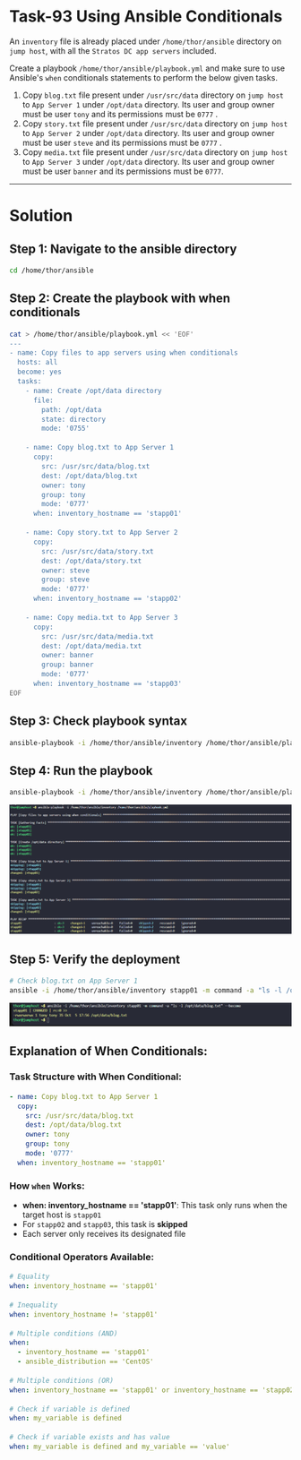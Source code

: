﻿# Task-93  Using Ansible Conditionals
An `inventory` file is already placed under `/home/thor/ansible` directory on `jump host`, with all the `Stratos DC app servers` included.

Create a playbook `/home/thor/ansible/playbook.yml` and make sure to use Ansible's `when` conditionals statements to perform the below given tasks.

1. Copy `blog.txt` file present under `/usr/src/data` directory on `jump host` to `App Server 1` under `/opt/data` directory. Its user and group owner must be user `tony` and its permissions must be `0777` .
2. Copy `story.txt` file present under `/usr/src/data` directory on `jump host` to `App Server 2` under `/opt/data` directory. Its user and group owner must be user `steve` and its permissions must be `0777` .
3. Copy `media.txt` file present under `/usr/src/data` directory on `jump host` to `App Server 3` under `/opt/data` directory. Its user and group owner must be user `banner` and its permissions must be `0777`.

---

# Solution

## Step 1: Navigate to the ansible directory

```bash
cd /home/thor/ansible
```

## Step 2: Create the playbook with when conditionals

```bash
cat > /home/thor/ansible/playbook.yml << 'EOF'
---
- name: Copy files to app servers using when conditionals
  hosts: all
  become: yes
  tasks:
    - name: Create /opt/data directory
      file:
        path: /opt/data
        state: directory
        mode: '0755'

    - name: Copy blog.txt to App Server 1
      copy:
        src: /usr/src/data/blog.txt
        dest: /opt/data/blog.txt
        owner: tony
        group: tony
        mode: '0777'
      when: inventory_hostname == 'stapp01'

    - name: Copy story.txt to App Server 2
      copy:
        src: /usr/src/data/story.txt
        dest: /opt/data/story.txt
        owner: steve
        group: steve
        mode: '0777'
      when: inventory_hostname == 'stapp02'

    - name: Copy media.txt to App Server 3
      copy:
        src: /usr/src/data/media.txt
        dest: /opt/data/media.txt
        owner: banner
        group: banner
        mode: '0777'
      when: inventory_hostname == 'stapp03'
EOF
```


## Step 3: Check playbook syntax

```bash
ansible-playbook -i /home/thor/ansible/inventory /home/thor/ansible/playbook.yml --syntax-check
```

## Step 4: Run the playbook

```bash
ansible-playbook -i /home/thor/ansible/inventory /home/thor/ansible/playbook.yml
```
![alt text](image.png)

## Step 5: Verify the deployment

```bash
# Check blog.txt on App Server 1
ansible -i /home/thor/ansible/inventory stapp01 -m command -a "ls -l /opt/data/blog.txt" --become

```
![alt text](image-1.png)


## Explanation of When Conditionals:

### Task Structure with When Conditional:
```yaml
- name: Copy blog.txt to App Server 1
  copy:
    src: /usr/src/data/blog.txt
    dest: /opt/data/blog.txt
    owner: tony
    group: tony
    mode: '0777'
  when: inventory_hostname == 'stapp01'
```

### How `when` Works:
- **when: inventory_hostname == 'stapp01'**: This task only runs when the target host is `stapp01`
- For `stapp02` and `stapp03`, this task is **skipped**
- Each server only receives its designated file

### Conditional Operators Available:
```yaml
# Equality
when: inventory_hostname == 'stapp01'

# Inequality
when: inventory_hostname != 'stapp01'

# Multiple conditions (AND)
when:
  - inventory_hostname == 'stapp01'
  - ansible_distribution == 'CentOS'

# Multiple conditions (OR)
when: inventory_hostname == 'stapp01' or inventory_hostname == 'stapp02'

# Check if variable is defined
when: my_variable is defined

# Check if variable exists and has value
when: my_variable is defined and my_variable == 'value'
```



